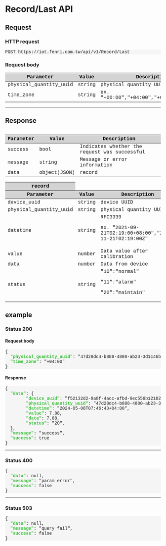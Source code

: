 <style>
table {
  font-family: 'Courier New', 'Microsoft JhengHei', Arial, sans-serif;
  width: 100%;
}
table > thead {
  color: black;
  background-color: #D3D3D3;
}
pre {
  font-family: 'Courier New', 'Microsoft JhengHei', Arial, sans-serif;
  background-color: WhiteSmoke;
}
pre > font {
  color: #36BF36;
  font-weight: 700;
}
pre > var {
  color: #FF4D40;
  font-weight: 700;
}
.query {
  color: black;
  background-color: #ECECEC;
}
</style>

# Record/Last API

## Request
### HTTP request
<pre>POST https://iot.fenri.com.tw/api/v1/Record/Last</pre>


### Request body
<table>
    <thead>
        <tr>
            <th>Parameter</th>
            <th>Value</th>
            <th>Description</th>
        </tr>
    </thead>
      <tbody>
    <tr>
      <td>physical_quantity_uuid</td>
      <td>string</td>
      <td>physical quantity UUID</td>
    </tr>
    <tr>
      <td>time_zone</td>
      <td>string</td>
      <td>ex. "+00:00","+04:00","+08:00","-07:00"</td>
    </tr>
  </tobdy>
<table>

---
## Response
<table>
  <thead>
    <tr>
      <th>Parameter</th>
      <th>Value</th>
      <th>Description</th>
    </tr> 
  </thead>
  <tbody>
    <tr>
      <td>success</td>
      <td>bool</td>
      <td>Indicates whether the request was successful</td>
    </tr>
    <tr>
      <td>message</td>
      <td>string</td>
      <td>Message or error information</td>
    </tr>
    <tr>
      <td>data</td>
      <td>object(JSON)</td>
      <td>record</td>
    </tr>
  </tobdy>
</table>

<table>
  <thead>
    <tr>
      <th>record</th>
    </tr>
    <tr>
      <th>Parameter</th>
      <th>Value</th>
      <th>Description</th>
    </tr> 
  </thead>
  <tbody>
    <tr>
      <td>device_uuid</td>
      <td>string</td>
      <td>device UUID</td>
    </tr>
    <tr>
      <td>physical_quantity_uuid</td>
      <td>string</td>
      <td>physical quantity UUID</td>
    </tr>
    <tr>
      <td>datetime</td>
      <td>string</td>
      <td>RFC3339<p>
      ex. "2021-09-21T02:19:00+08:00","2023-11-21T02:19:00Z"<p>
      </td>
    </tr>
    <tr>
      <td>value</td>
      <td>number</td>
      <td>Data value after calibration</td>
    </tr>
    <tr>
      <td>data</td>
      <td>number</td>
      <td>Data from device</td>
    </tr>
    <tr>
      <td>status</td>
      <td>string</td>
      <td>"10":"normal"<p>
      "11":"alarm"<p>
      "20":"maintain"<p>
      </td>
    </tr>
  </tobdy>
</table>

## example
### Status 200
#### Request body
<pre>
{
  <font>"physical_quantity_uuid"</font>: "47d28dc4-b888-4880-ab23-3d1c46b24f06",
  <font>"time_zone"</font>: "+04:00"
}
</pre>

#### Response
<pre>
{
  <font>"data"</font>: {
        <font>"device_uuid"</font>: "f52132d2-8a8f-4acc-afbd-6ec556b12182",
        <font>"physical_quantity_uuid"</font>: "47d28dc4-b888-4880-ab23-3d1c46b24f06",
        <font>"datetime"</font>: "2024-05-08T07:46:43+04:00",
        <font>"value"</font>: 7.88,
        <font>"data"</font>: 7.88,
        <font>"status"</font>: "20",
  },
  <font>"message"</font>: "success",
  <font>"success"</font>: true
}
</pre>

----

### Status 400
<pre>
{
  <font>"data"</font>: null,
  <font>"message"</font>: "param error",
  <font>"success"</font>: false
}
</pre>

----

### Status 503
<pre>
{
  <font>"data"</font>: null,
  <font>"message"</font>: "query fail",
  <font>"success"</font>: false
}
</pre>